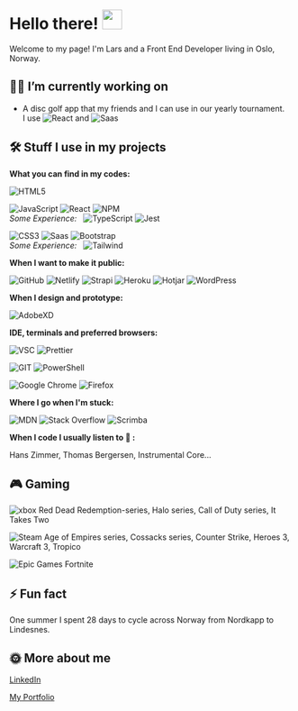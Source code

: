 # Hello there! <img src="https://emojis.slackmojis.com/emojis/images/1531849430/4246/blob-sunglasses.gif?1531849430" width="35"/>

Welcome to my page! I'm Lars and a Front End Developer living in Oslo, Norway.


## :construction_worker_man: I’m currently working on

- A disc golf app that my friends and I can use in our yearly tournament.
<br/>I use ![React](https://img.shields.io/badge/React-20232A?style=flat&logo=react&logoColor=61DAFB) and ![Saas](https://img.shields.io/badge/Sass-CC6699?style=flat&logo=sass&logoColor=white)

## 	:hammer_and_wrench: Stuff I use in my projects

**What you can find in my codes:**

![HTML5](https://img.shields.io/badge/HTML-239120?style=flat&logo=html5&logoColor=white)

![JavaScript](https://img.shields.io/badge/JavaScript-323330?style=flat&logo=javascript&logoColor=F7DF1E)
![React](https://img.shields.io/badge/React-20232A?style=flat&logo=react&logoColor=61DAFB)
![NPM](https://img.shields.io/badge/NPM-%23000000.svg?style=flat&logo=npm&logoColor=white)
<br />*Some Experience:*  &nbsp; ![TypeScript](https://img.shields.io/badge/TypeScript-007ACC?style=flat&logo=typescript&logoColor=white)
  ![Jest](https://img.shields.io/badge/Jest-323330?style=flat&logo=Jest&logoColor=white)

![CSS3](https://img.shields.io/badge/CSS3-1572B6?style=flat&logo=css3&logoColor=white)
![Saas](https://img.shields.io/badge/Sass-CC6699?style=flat&logo=sass&logoColor=white)
![Bootstrap](https://img.shields.io/badge/Bootstrap-563D7C?style=flat&logo=bootstrap&logoColor=white)
<br />*Some Experience:*  &nbsp; ![Tailwind](https://img.shields.io/badge/Tailwind_CSS-38B2AC?style=flat&logo=tailwind-css&logoColor=white)

**When I want to make it public:**

![GitHub](https://img.shields.io/badge/github-%23121011.svg?style=flat&logo=github&logoColor=white)
![Netlify](https://img.shields.io/badge/Netlify-00C7B7?style=flat&logo=netlify&logoColor=white)
![Strapi](https://img.shields.io/badge/strapi-%232E7EEA.svg?style=flat&logo=strapi&logoColor=white)
![Heroku](https://img.shields.io/badge/Heroku-430098?style=flat&logo=heroku&logoColor=white)
![Hotjar](https://img.shields.io/badge/hotjar-FD3A5C?style=flat&logo=hotjar&logoColor=white)
![WordPress](https://img.shields.io/badge/Wordpress-21759B?style=flat&logo=wordpress&logoColor=white)

**When I design and prototype:**

![AdobeXD](https://img.shields.io/badge/Adobe%20XD-470137?style=flat&logo=Adobe%20XD&logoColor=#FF61F6)

**IDE, terminals and preferred browsers:**

![VSC](https://img.shields.io/badge/Visual_Studio_Code-0078D4?style=flat&logo=visual%20studio%20code&logoColor=white)
![Prettier](https://img.shields.io/badge/prettier-1A2C34?style=flat&logo=prettier&logoColor=F7BA3E)

![GIT](https://img.shields.io/badge/GIT-E44C30?style=flat&logo=git&logoColor=white)
![PowerShell](https://img.shields.io/badge/PowerShell-%235391FE.svg?style=flat&logo=powershell&logoColor=white)

![Google Chrome](https://img.shields.io/badge/Google%20Chrome-4285F4?style=flat&logo=GoogleChrome&logoColor=white)
![Firefox](https://img.shields.io/badge/Firefox-FF7139?style=flat&logo=Firefox-Browser&logoColor=white)

**Where I go when I'm stuck:**

![MDN](https://img.shields.io/badge/MDN_Web_Docs-black?style=flat&logo=mdnwebdocs&logoColor=white)
![Stack Overflow](https://img.shields.io/badge/-Stackoverflow-FE7A16?style=flat&logo=stack-overflow&logoColor=white)
![Scrimba](https://img.shields.io/badge/scrimba-2B283A?style=flat&logo=scrimba&logoColor=white)

**When I code I usually listen to :musical_note: :**

Hans Zimmer, Thomas Bergersen, Instrumental Core...

## 	:video_game: Gaming

![xbox](https://img.shields.io/badge/Xbox-107C10?style=flat&logo=xbox&logoColor=white)
Red Dead Redemption-series, Halo series, Call of Duty series, It Takes Two

![Steam](https://img.shields.io/badge/Steam-000000?style=flat&logo=steam&logoColor=white)
Age of Empires series, Cossacks series, Counter Strike, Heroes 3, Warcraft 3, Tropico

![Epic Games](https://img.shields.io/badge/Epic%20Games-313131?style=flat&logo=Epic%20Games&logoColor=white)
Fortnite

## ⚡ Fun fact
One summer I spent 28 days to cycle across Norway from Nordkapp to Lindesnes.

## :sun_with_face: More about me

[LinkedIn](https://www.linkedin.com/in/lars-walderhaug-5924a349/)

[My Portfolio](https://lars-walderhaug.netlify.app/)


<!--
**lassopicasso/lassopicasso** is a ✨ _special_ ✨ repository because its `README.md` (this file) appears on your GitHub profile.

Here are some ideas to get you started:

- 🔭 I’m currently working on ...
- 🌱 I’m currently learning ...
- 👯 I’m looking to collaborate on ...
- 🤔 I’m looking for help with ...
- 💬 Ask me about ...
- 📫 How to reach me: ...
- 😄 Pronouns: ...
- ⚡ Fun fact: ...
-->
